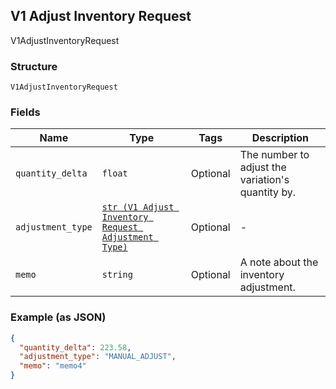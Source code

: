 ## V1 Adjust Inventory Request

V1AdjustInventoryRequest

### Structure

`V1AdjustInventoryRequest`

### Fields

| Name | Type | Tags | Description |
|  --- | --- | --- | --- |
| `quantity_delta` | `float` | Optional | The number to adjust the variation's quantity by. |
| `adjustment_type` | [`str (V1 Adjust Inventory Request Adjustment Type)`](/doc/models/v1-adjust-inventory-request-adjustment-type.md) | Optional | - |
| `memo` | `string` | Optional | A note about the inventory adjustment. |

### Example (as JSON)

```json
{
  "quantity_delta": 223.58,
  "adjustment_type": "MANUAL_ADJUST",
  "memo": "memo4"
}
```

